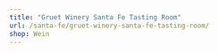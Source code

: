 ```yaml
---
title: "Gruet Winery Santa Fe Tasting Room"
url: /santa-fe/gruet-winery-santa-fe-tasting-room/
shop: Wein
---
```

